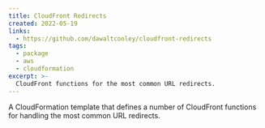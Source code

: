 ```yaml
---
title: CloudFront Redirects
created: 2022-05-19
links:
  - https://github.com/dawaltconley/cloudfront-redirects
tags:
  - package
  - aws
  - cloudformation
excerpt: >-
  CloudFront functions for the most common URL redirects.
---
```


A CloudFormation template that defines a number of CloudFront functions for
handling the most common URL redirects.
